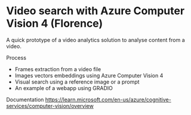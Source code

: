 # Video search with Azure Computer Vision 4 (Florence)

A quick prototype of a video analytics solution to analyse content from a video.

Process
- Frames extraction from a video file
- Images vectors embeddings using Azure Computer Vision 4
- Visual search using a reference image or a prompt
- An example of a webapp using GRADIO

Documentation
https://learn.microsoft.com/en-us/azure/cognitive-services/computer-vision/overview
